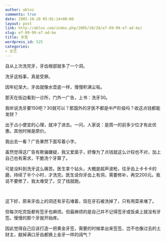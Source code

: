 ```yaml
---
author: abloz
comments: true
date: 2005-10-28 05:01:14+00:00
layout: post
link: http://abloz.com/index.php/2005/10/28/e7-89-99-e7-ad-be/
slug: e7-89-99-e7-ad-be
title: 牙签
wordpress_id: 525
categories:
- 文艺
---
```


自从上次洗完牙，牙齿根部就多了一个洞。




洗牙这档事，真是受罪。




因年纪渐大，牙齿就像水壶底一样，慢慢积满尘垢。




那天在街边看到一诊所，门外一广告，上书：洗牙30。




我听说洗牙要150吧？30就可以？那国外的牙医不都是中产阶级吗？收这点钱都能发财？




出于占小便宜的心理，就冲了进去。一问，人家说：是周一的前多少位才有此优惠。其他时候是原价。




我出去一看？广告果然下面写着小字。




虽然觉得这广告有欺骗嫌疑，我又爱面子，好像为了点钱就这么计较也不对，加上自己也有需求，干脆洗个牙算了。




可是没料到洗牙这么痛苦。医生拿个钻头，大概是超声波枪，往牙齿上卡卡卡的磨，持续了半个小时，才洗完。医生说你牙齿上有洞，需要修补，再交200元。我说不要修了，我太难受了。交了钱就跑。




 




这下好，原来牙齿上的洞还有牙石堵着，现在牙石被洗掉了，只有用菜来堵了。




但每次吃完饭都有签牙也麻烦。但最麻烦的是自己并不记得签牙或饭桌上就没有牙签。慢慢的那个牙就开始疼。




因此觉得自己应该打造一把黄金牙签，需要的时候拿出来签签，岂不也像过去的土财主，敲掉满口牙齿都换上金牙一样的阔气？
